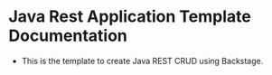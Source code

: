 # Java Rest Application Template Documentation

- This is the template to create Java REST CRUD using Backstage.